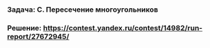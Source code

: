### Задача: C. Пересечение многоугольников
### Решение: https://contest.yandex.ru/contest/14982/run-report/27672945/